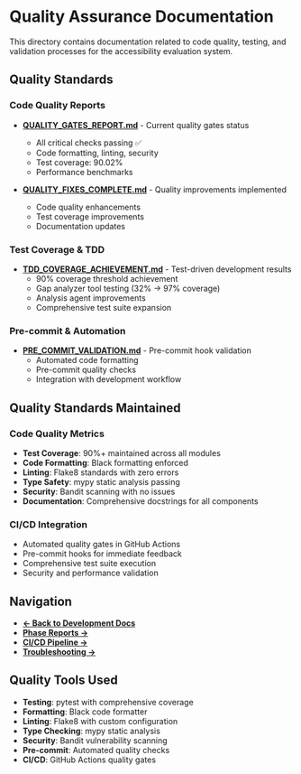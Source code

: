 # Quality Assurance Documentation

This directory contains documentation related to code quality, testing, and validation processes for the accessibility evaluation system.

## Quality Standards

### Code Quality Reports
- **[QUALITY_GATES_REPORT.md](./QUALITY_GATES_REPORT.md)** - Current quality gates status
  - All critical checks passing ✅
  - Code formatting, linting, security
  - Test coverage: 90.02%
  - Performance benchmarks

- **[QUALITY_FIXES_COMPLETE.md](./QUALITY_FIXES_COMPLETE.md)** - Quality improvements implemented
  - Code quality enhancements
  - Test coverage improvements  
  - Documentation updates

### Test Coverage & TDD
- **[TDD_COVERAGE_ACHIEVEMENT.md](./TDD_COVERAGE_ACHIEVEMENT.md)** - Test-driven development results
  - 90% coverage threshold achievement
  - Gap analyzer tool testing (32% → 97% coverage)
  - Analysis agent improvements
  - Comprehensive test suite expansion

### Pre-commit & Automation
- **[PRE_COMMIT_VALIDATION.md](./PRE_COMMIT_VALIDATION.md)** - Pre-commit hook validation
  - Automated code formatting
  - Pre-commit quality checks
  - Integration with development workflow

## Quality Standards Maintained

### Code Quality Metrics
- **Test Coverage**: 90%+ maintained across all modules
- **Code Formatting**: Black formatting enforced
- **Linting**: Flake8 standards with zero errors
- **Type Safety**: mypy static analysis passing
- **Security**: Bandit scanning with no issues
- **Documentation**: Comprehensive docstrings for all components

### CI/CD Integration
- Automated quality gates in GitHub Actions
- Pre-commit hooks for immediate feedback
- Comprehensive test suite execution
- Security and performance validation

## Navigation

- **[← Back to Development Docs](../README.md)**
- **[Phase Reports →](../phase-reports/)**
- **[CI/CD Pipeline →](../ci-cd-pipeline.md)**
- **[Troubleshooting →](../../troubleshooting/)**

## Quality Tools Used

- **Testing**: pytest with comprehensive coverage
- **Formatting**: Black code formatter
- **Linting**: Flake8 with custom configuration
- **Type Checking**: mypy static analysis
- **Security**: Bandit vulnerability scanning
- **Pre-commit**: Automated quality checks
- **CI/CD**: GitHub Actions quality gates
